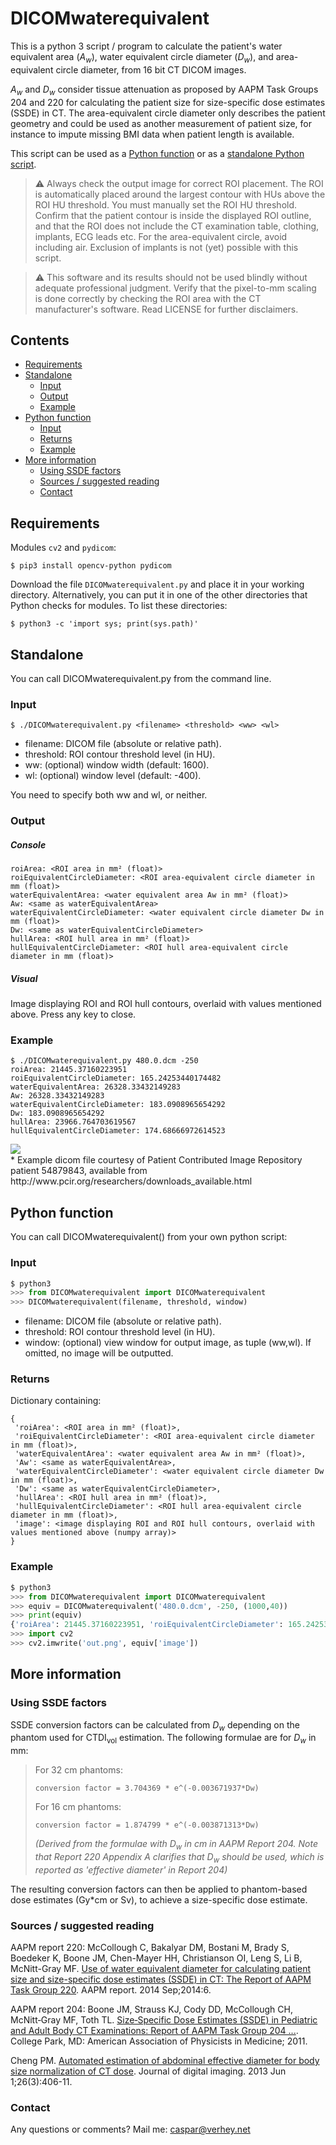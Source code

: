 # DICOMwaterequivalent
This is a python 3 script / program to calculate the patient's water equivalent area (_A<sub>w</sub>_), water equivalent circle diameter (_D<sub>w</sub>_), and area-equivalent circle diameter, from 16 bit CT DICOM images.

_A<sub>w</sub>_ and _D<sub>w</sub>_ consider tissue attenuation as proposed by AAPM Task Groups 204 and 220 for calculating the patient size for size-specific dose estimates (SSDE) in CT. The area-equivalent circle diameter only describes the patient geometry and could be used as another measurement of patient size, for instance to impute missing BMI data when patient length is available.

This script can be used as a [Python function](#python-function) or as a [standalone Python script](#standalone).

> :warning: Always check the output image for correct ROI placement. The ROI is automatically placed around the largest contour with HUs above the ROI HU threshold. You must manually set the ROI HU threshold. Confirm that the patient contour is inside the displayed ROI outline, and that the ROI does not include the CT examination table, clothing, implants, ECG leads etc. For the area-equivalent circle, avoid including air. Exclusion of implants is not (yet) possible with this script.

> :warning: This software and its results should not be used blindly without adequate professional judgment. Verify that the pixel-to-mm scaling is done correctly by checking the ROI area with the CT manufacturer's software. Read LICENSE for further disclaimers.

## Contents
  * [Requirements](#requirements)
  * [Standalone](#standalone)
    + [Input](#input)
    + [Output](#output)
    + [Example](#example)
  * [Python function](#python-function)
    + [Input](#input-1)
    + [Returns](#returns)
    + [Example](#example-1)
  * [More information](#more-information)
    + [Using SSDE factors](#using-ssde-factors)
    + [Sources / suggested reading](#sources--suggested-reading)
    + [Contact](#contact)

## Requirements
Modules `cv2` and `pydicom`:

    $ pip3 install opencv-python pydicom

Download the file `DICOMwaterequivalent.py` and place it in your working directory. Alternatively, you can put it in one of the other directories that Python checks for modules. To list these directories:

    $ python3 -c 'import sys; print(sys.path)'

## Standalone
You can call DICOMwaterequivalent.py from the command line.

### Input

    $ ./DICOMwaterequivalent.py <filename> <threshold> <ww> <wl>

* filename:  DICOM file (absolute or relative path).
* threshold: ROI contour threshold level (in HU).
* ww: (optional) window width (default: 1600).
* wl: (optional) window level (default: -400).

You need to specify both ww and wl, or neither.

### Output
##### Console
```
roiArea: <ROI area in mm² (float)>
roiEquivalentCircleDiameter: <ROI area-equivalent circle diameter in mm (float)>
waterEquivalentArea: <water equivalent area Aw in mm² (float)>
Aw: <same as waterEquivalentArea>
waterEquivalentCircleDiameter: <water equivalent circle diameter Dw in mm (float)>
Dw: <same as waterEquivalentCircleDiameter>
hullArea: <ROI hull area in mm² (float)>
hullEquivalentCircleDiameter: <ROI hull area-equivalent circle diameter in mm (float)>
```

##### Visual
Image displaying ROI and ROI hull contours, overlaid with values mentioned above. Press any key to close.

### Example

	$ ./DICOMwaterequivalent.py 480.0.dcm -250
	roiArea: 21445.37160223951
	roiEquivalentCircleDiameter: 165.24253440174482
	waterEquivalentArea: 26328.33432149283
	Aw: 26328.33432149283
	waterEquivalentCircleDiameter: 183.0908965654292
	Dw: 183.0908965654292
	hullArea: 23966.764703619567
	hullEquivalentCircleDiameter: 174.68666972614523

<img align="left" src="screenshot.png" />
<br clear="all" />
* Example dicom file courtesy of Patient Contributed Image Repository patient 54879843, available from http://www.pcir.org/researchers/downloads_available.html

## Python function
You can call DICOMwaterequivalent() from your own python script:

### Input

```python
$ python3
>>> from DICOMwaterequivalent import DICOMwaterequivalent
>>> DICOMwaterequivalent(filename, threshold, window)
```

* filename:  DICOM file (absolute or relative path).
* threshold: ROI contour threshold level (in HU).
* window:    (optional) view window for output image, as tuple (ww,wl). If omitted, no image will be outputted.

### Returns
Dictionary containing:

	{
	 'roiArea': <ROI area in mm² (float)>,
	 'roiEquivalentCircleDiameter': <ROI area-equivalent circle diameter in mm (float)>,
	 'waterEquivalentArea': <water equivalent area Aw in mm² (float)>,
	 'Aw': <same as waterEquivalentArea>,
	 'waterEquivalentCircleDiameter': <water equivalent circle diameter Dw in mm (float)>,
	 'Dw': <same as waterEquivalentCircleDiameter>,
	 'hullArea': <ROI hull area in mm² (float)>,
	 'hullEquivalentCircleDiameter': <ROI hull area-equivalent circle diameter in mm (float)>,
	 'image': <image displaying ROI and ROI hull contours, overlaid with values mentioned above (numpy array)>
	}

### Example

```python
$ python3
>>> from DICOMwaterequivalent import DICOMwaterequivalent
>>> equiv = DICOMwaterequivalent('480.0.dcm', -250, (1000,40))
>>> print(equiv)
{'roiArea': 21445.37160223951, 'roiEquivalentCircleDiameter': 165.24253440174482, 'waterEquivalentArea': 26328.33432149283, 'Aw': 26328.33432149283, 'waterEquivalentCircleDiameter': 183.0908965654292, 'Dw': 183.0908965654292, 'hullArea': 23966.764703619567, 'hullEquivalentCircleDiameter': 174.68666972614523, 'image': array([[[0, 0, 0], ... ]]], dtype=uint8)}
>>> import cv2
>>> cv2.imwrite('out.png', equiv['image'])
```

## More information

### Using SSDE factors
SSDE conversion factors can be calculated from _D<sub>w</sub>_ depending on the phantom used for CTDI<sub>vol</sub> estimation. The following formulae are for _D<sub>w</sub>_ in mm:

> For 32 cm phantoms:
> 
>     conversion factor = 3.704369 * e^(-0.003671937*Dw)
>
> For 16 cm phantoms:
> 
>     conversion factor = 1.874799 * e^(-0.003871313*Dw)
> 
> _(Derived from the formulae with D<sub>w</sub> in cm in AAPM Report 204. Note that Report 220 Appendix A clarifies that _D<sub>w</sub>_ should be used, which is reported as 'effective diameter' in Report 204)_

The resulting conversion factors can then be applied to phantom-based dose estimates (Gy*cm or Sv), to achieve a size-specific dose estimate.

### Sources / suggested reading
AAPM report 220: McCollough C, Bakalyar DM, Bostani M, Brady S, Boedeker K, Boone JM, Chen-Mayer HH, Christianson OI, Leng S, Li B, McNitt-Gray MF. [Use of water equivalent diameter for calculating patient size and size-specific dose estimates (SSDE) in CT: The Report of AAPM Task Group 220](https://www.ncbi.nlm.nih.gov/pmc/articles/PMC4991550/). AAPM report. 2014 Sep;2014:6.

AAPM report 204: Boone JM, Strauss KJ, Cody DD, McCollough CH, McNitt‐Gray MF, Toth TL. [Size‐Specific Dose Estimates (SSDE) in Pediatric and Adult Body CT Examinations: Report of AAPM Task Group 204 ...](https://www.aapm.org/pubs/reports/rpt_204.pdf). College Park, MD: American Association of Physicists in Medicine; 2011.

Cheng PM. [Automated estimation of abdominal effective diameter for body size normalization of CT dose](https://www.ncbi.nlm.nih.gov/pmc/articles/PMC3649058/). Journal of digital imaging. 2013 Jun 1;26(3):406-11.

### Contact

Any questions or comments? Mail me: caspar@verhey.net